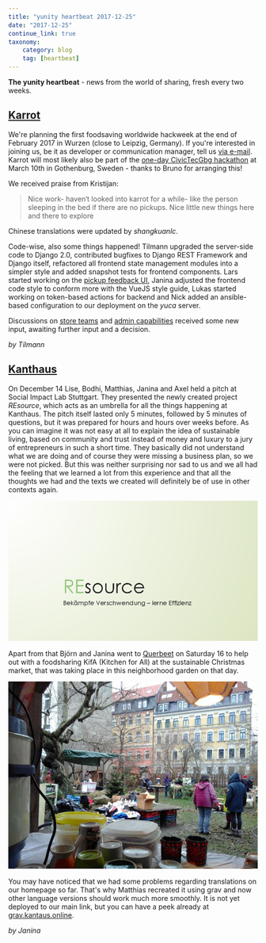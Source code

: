 ```yaml
---
title: "yunity heartbeat 2017-12-25"
date: "2017-12-25"
continue_link: true
taxonomy:
    category: blog
    tag: [heartbeat]
---
```


**The yunity heartbeat** - news from the world of sharing, fresh every two weeks.

## [Karrot](https://karrot.world)

We're planning the first foodsaving worldwide hackweek at the end of February 2017 in Wurzen (close to Leipzig, Germany). If you're interested in joining us, be it as developer or communication manager, tell us [via e-mail](hackweek@foodsaving.world).
Karrot will most likely also be part of the [one-day CivicTecGbg hackathon](http://civictechgbg.se/) at March 10th in Gothenburg, Sweden - thanks to Bruno for arranging this!

We received praise from Kristijan:

> Nice work- haven‘t looked into karrot for a while- like the person sleeping in the bed if there are no pickups. Nice little new things here and there to explore

Chinese translations were updated by _shangkuanlc_.

Code-wise, also some things happened! Tilmann upgraded the server-side code to Django 2.0, contributed bugfixes to Django REST Framework and Django itself, refactored all frontend state management modules into a simpler style and added snapshot tests for frontend components.
Lars started working on the [pickup feedback UI](https://github.com/yunity/karrot-frontend/pull/803), Janina adjusted the frontend code style to conform more with the VueJS style guide, Lukas started working on token-based actions for backend and Nick added an ansible-based configuration to our deployment on the _yuca_ server.

Discussions on [store teams](https://github.com/yunity/karrot-frontend/issues/360#issuecomment-353068660) and [admin capabilities](https://github.com/yunity/karrot-frontend/issues/798#issuecomment-353184062) received some new input, awaiting further input and a decision.

_by Tilmann_

## [Kanthaus](https://kanthaus.online)

On December 14 Lise, Bodhi, Matthias, Janina and Axel held a pitch at Social Impact Lab Stuttgart. They presented the newly created project _REsource_, which acts as an umbrella for all the things happening at Kanthaus. The pitch itself lasted only 5 minutes, followed by 5 minutes of questions, but it was prepared for hours and hours over weeks before. As you can imagine it was not easy at all to explain the idea of sustainable living, based on community and trust instead of money and luxury to a jury of entrepreneurs in such a short time. They basically did not understand what we are doing and of course they were missing a business plan, so we were not picked. But this was neither surprising nor sad to us and we all had the feeling that we learned a lot from this experience and that all the thoughts we had and the texts we created will definitely be of use in other contexts again.

![](resourcePresi.png)

Apart from that Björn and Janina went to [Querbeet](http://www.querbeet-leipzig.de/) on Saturday 16 to help out with a foodsharing KifA (Kitchen for All) at the sustainable Christmas market, that was taking place in this neighborhood garden on that day.

![](0querbeet.jpg)

You may have noticed that we had some problems regarding translations on our homepage so far. That's why Matthias recreated it using grav and now other language versions should work much more smoothly. It is not yet deployed to our main link, but you can have a peek already at [grav.kantaus.online](https://grav.kanthaus.online).

_by Janina_
